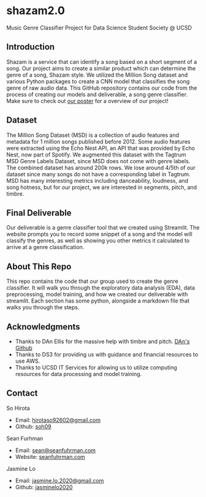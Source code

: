 # shazam2.0
Music Genre Classifier Project for Data Science Student Society @ UCSD

## Introduction
Shazam is a service that can identify a song based on a short segment of a song. Our project aims to create a similar 
product which can determine the genre of a song, Shazam style. We utilized the Million Song dataset and various Python 
packages to create a CNN model that classifies the song genre of raw audio data. This GitHub repository contains our 
code from the process of creating our models and deliverable, a song genre classifier. Make sure to check out [our poster](shazam2.0-poster.pdf)
for a overview of our project!

## Dataset
The Million Song Dataset (MSD) is a collection of audio features and metadata for 1 million songs published before 2012.
Some audio features were extracted using the Echo Nest API, an API that was provided by Echo Nest, now part of Spotify. 
We augmented this dataset with the Tagtrum MSD Genre Labels Dataset, since MSD does not come with genre labels. The 
combined dataset has around 200k rows. We lose around 4/5th of our dataset since many songs do not have a corresponding 
label in Tagtrum. MSD has many interesting metrics including danceability, loudness, and song hotness, but for our 
project, we are interested in segments, pitch, and timbre.

## Final Deliverable
Our deliverable is a genre classifier tool that we created using Streamlit. The website prompts you to record some
snippet of a song and the model will classify the genres, as well as showing you other metrics it calculated to arrive
at a genre classification. 

## About This Repo
This repo contains the code that our group used to create the genre classifier. It will walk you through the exploratory
data analysis (EDA), data preprocessing, model training, and how we created our deliverable with streamlit. Each
section has some python, alongside a markdown file that walks you through the steps.

## Acknowledgments
- Thanks to DAn Ellis for the massive help with timbre and pitch. [DAn's Github](https://github.com/dpwe)
- Thanks to DS3 for providing us with guidance and financial resources to use AWS.
- Thanks to UCSD IT Services for allowing us to utilize computing resources for data processing and model training.


## Contact
So Hirota
- Email: hirotaso92602@gmail.com
- Github: [soh09](https://github.com/soh09)

Sean Furhman
- Email: sean@seanfuhrman.com
- Website: [seanfuhrman.com](https://seanfuhrman.com)

Jasmine Lo
- Email: jasmine.lo.2020@gmail.com
- Github: [jasminelo2020](https://github.com/jasminelo2020)

